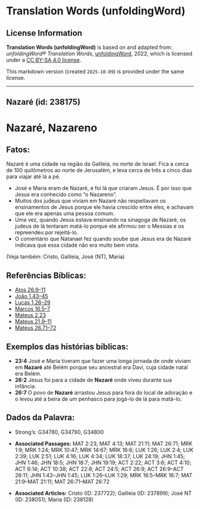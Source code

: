 # Translation Words (unfoldingWord)

## License Information

**Translation Words (unfoldingWord)** is based on and adapted from: _unfoldingWord® Translation Words_, [unfoldingWord](https://unfoldingword.org/utw), 2022, which is licensed under a [CC BY-SA 4.0 license](https://creativecommons.org/licenses/by-sa/4.0/legalcode.en).

This markdown version (created `2025-10-09`) is provided under the same license.



--------------------------------

## Nazaré (id: 238175)

Nazaré, Nazareno
================

Fatos:
------

Nazaré é uma cidade na região da Galileia, no norte de Israel. Fica a cerca de 100 quilômetros ao norte de Jerusalém, e leva cerca de três a cinco dias para viajar até lá a pé.

* José e Maria eram de Nazaré, e foi lá que criaram Jesus. É por isso que Jesus era conhecido como “o Nazareno”.
* Muitos dos judeus que viviam em Nazaré não respeitavam os ensinamentos de Jesus porque ele havia crescido entre eles, e achavam que ele era apenas uma pessoa comum.
* Uma vez, quando Jesus estava ensinando na sinagoga de Nazaré, os judeus de lá tentaram matá\-lo porque ele afirmou ser o Messias e os repreendeu por rejeitá\-lo.
* O comentário que Natanael fez quando soube que Jesus era de Nazaré indicava que essa cidade não era muito bem vista.

(Veja também: Cristo, Galileia, José (NT), Maria)

Referências Bíblicas:
---------------------

* [Atos 26\.9–11](https://ref.ly/Acts26:9-Acts26:11)
* [João 1\.43–45](https://ref.ly/John1:43-John1:45)
* [Lucas 1\.26–29](https://ref.ly/Luke1:26-Luke1:29)
* [Marcos 16\.5–7](https://ref.ly/Mark16:5-Mark16:7)
* [Mateus 2\.23](https://ref.ly/Matt2:23)
* [Mateus 21\.9–11](https://ref.ly/Matt21:9-Matt21:11)
* [Mateus 26\.71–72](https://ref.ly/Matt26:71-Matt26:72)

Exemplos das histórias bíblicas:
--------------------------------

* **23:4** José e Maria tiveram que fazer uma longa jornada de onde viviam em **Nazaré** até Belém porque seu ancestral era Davi, cuja cidade natal era Belém.
* **26:2** Jesus foi para a cidade de **Nazaré** onde viveu durante sua infância.
* **26:7** O povo de **Nazaré** arrastou Jesus para fora do local de adoração e o levou até a beira de um penhasco para jogá\-lo de lá para matá\-lo.

Dados da Palavra:
-----------------

* Strong’s: G34780, G34790, G34800

* **Associated Passages:** MAT 2:23; MAT 4:13; MAT 21:11; MAT 26:71; MRK 1:9; MRK 1:24; MRK 10:47; MRK 14:67; MRK 16:6; LUK 1:26; LUK 2:4; LUK 2:39; LUK 2:51; LUK 4:16; LUK 4:34; LUK 18:37; LUK 24:19; JHN 1:45; JHN 1:46; JHN 18:5; JHN 18:7; JHN 19:19; ACT 2:22; ACT 3:6; ACT 4:10; ACT 6:14; ACT 10:38; ACT 22:8; ACT 24:5; ACT 26:9; ACT 26:9–ACT 26:11; JHN 1:43–JHN 1:45; LUK 1:26–LUK 1:29; MRK 16:5–MRK 16:7; MAT 21:9–MAT 21:11; MAT 26:71–MAT 26:72
* **Associated Articles:** Cristo (ID: 237722); Galileia (ID: 237899); José NT (ID: 238051); Maria (ID: 238128)

